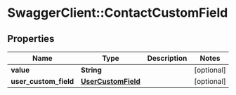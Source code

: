 # SwaggerClient::ContactCustomField

## Properties
Name | Type | Description | Notes
------------ | ------------- | ------------- | -------------
**value** | **String** |  | [optional] 
**user_custom_field** | [**UserCustomField**](UserCustomField.md) |  | [optional] 


